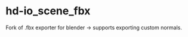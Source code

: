 hd-io_scene_fbx
===============

Fork of .fbx exporter for blender -> supports exporting custom normals.
